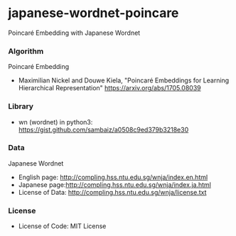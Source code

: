 # japanese-wordnet-poincare
Poincaré Embedding with Japanese Wordnet

### Algorithm
Poincaré Embedding
- Maximilian Nickel and Douwe Kiela, "Poincaré Embeddings for Learning Hierarchical Representation" https://arxiv.org/abs/1705.08039

### Library
- wn (wordnet) in python3: https://gist.github.com/sambaiz/a0508c9ed379b3218e30 

### Data
Japanese Wordnet 
- English page: http://compling.hss.ntu.edu.sg/wnja/index.en.html
- Japanese page:http://compling.hss.ntu.edu.sg/wnja/index.ja.html
- License of Data: http://compling.hss.ntu.edu.sg/wnja/license.txt

### License
- License of Code: MIT License

